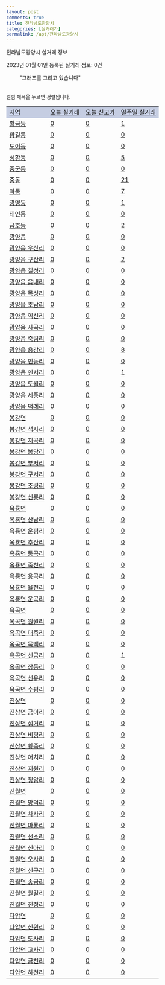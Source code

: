 ```yaml
---
layout: post
comments: true
title: 전라남도광양시
categories: [실거래가]
permalink: /apt/전라남도광양시
---
```


전라남도광양시 실거래 정보

2023년 01월 01일 등록된 실거래 정보: 0건

<!--<script async src="https://pagead2.googlesyndication.com/pagead/js/adsbygoogle.js?client=ca-pub-3485438051770037"
 crossorigin="anonymous"></script>-->

<script type="text/javascript">
  google.charts.load('current', {'packages':['corechart']});
  google.charts.setOnLoadCallback(drawChart);

  function drawChart() {
    var data = google.visualization.arrayToDataTable([['거래일', '매매', '전월세', '전매'], ['21-01', 3, 1, 0], ['21-02', 0, 13, 0], ['21-03', 0, 1, 0], ['21-04', 0, 1, 0], ['21-05', 0, 1, 0], ['21-06', 0, 1, 0], ['21-07', 0, 8, 0], ['21-08', 44, 29, 5], ['21-09', 9, 9, 1], ['21-10', 1, 1, 0], ['21-11', 10, 6, 0], ['21-12', 4, 3, 1], ['22-01', 142, 113, 4], ['22-02', 174, 341, 10], ['22-03', 218, 259, 23], ['22-04', 181, 156, 10], ['22-05', 238, 204, 12], ['22-06', 166, 171, 19], ['22-07', 187, 190, 35], ['22-08', 156, 259, 26], ['22-09', 160, 213, 26], ['22-10', 147, 160, 22], ['22-11', 130, 136, 17], ['22-12', 136, 105, 26]]);

    var options = {
      title: '최근 1년간 유형별 거래량 추이',
      legend: { position: 'bottom' }
    };

    setTimeout(function() {
        var chart = new google.visualization.LineChart(document.getElementById('columnchart_material'));
        chart.draw(data, (options));
        document.getElementById('loading').style.display = 'none';
        var dayLabel = (new Date()).getDay();
        if (dayLabel < 2) {
            sorttable.innerSortFunction.apply(document.getElementById('week'), []);
            sorttable.innerSortFunction.apply(document.getElementById('week'), []);        
        }
        else {
            sorttable.innerSortFunction.apply(document.getElementById('today'), []);
            sorttable.innerSortFunction.apply(document.getElementById('today'), []);
        }
    }, 200);

  }
</script>

<div id="loading" style="z-index:20; display: block; margin-left: 35px">"그래프를 그리고 있습니다"</div>
<div id="columnchart_material" style="width: 95%; margin-left: -35px; display: block"></div>
<!--<div style="width: 95%; margin-left: -35px; display: block">
      <script async src="https://pagead2.googlesyndication.com/pagead/js/adsbygoogle.js?client=ca-pub-3485438051770037"
          crossorigin="anonymous"></script>
      <ins class="adsbygoogle"
          style="display:block"
          data-ad-format="fluid"
          data-ad-layout-key="-fb+5w+4e-db+86"
          data-ad-client="ca-pub-3485438051770037"
          data-ad-slot="1827090281"></ins>
      <script>
          (adsbygoogle = window.adsbygoogle || []).push({});
      </script>
</div>-->
<br>

<font size='small' style='font-size: small;'>컬럼 제목을 누르면 정렬됩니다.</font>
<table class="sortable">
  <tr style='background-color: rgba(114, 132, 186,0.4);'>
    <td id="region"><a href="#">지역</a></td>
    <td id="today"><a href="#">오늘 실거래</a></td>
    <td id="today_new"><a href="#">오늘 신고가</a></td>
    <td id="week"><a href="#">일주일 실거래</a></td>
  </tr>

  
  <tr class="item">
    <td><a href="전라남도광양시황금동">황금동</a></td>
    <td><a href="전라남도광양시황금동">0</a></td>
    <td><a href="전라남도광양시황금동">0</a></td>
    <td><a href="전라남도광양시황금동">1</a></td>
  </tr>
    

  <tr class="item">
    <td><a href="전라남도광양시황길동">황길동</a></td>
    <td><a href="전라남도광양시황길동">0</a></td>
    <td><a href="전라남도광양시황길동">0</a></td>
    <td><a href="전라남도광양시황길동">0</a></td>
  </tr>
    

  <tr class="item">
    <td><a href="전라남도광양시도이동">도이동</a></td>
    <td><a href="전라남도광양시도이동">0</a></td>
    <td><a href="전라남도광양시도이동">0</a></td>
    <td><a href="전라남도광양시도이동">0</a></td>
  </tr>
    

  <tr class="item">
    <td><a href="전라남도광양시성황동">성황동</a></td>
    <td><a href="전라남도광양시성황동">0</a></td>
    <td><a href="전라남도광양시성황동">0</a></td>
    <td><a href="전라남도광양시성황동">5</a></td>
  </tr>
    

  <tr class="item">
    <td><a href="전라남도광양시중군동">중군동</a></td>
    <td><a href="전라남도광양시중군동">0</a></td>
    <td><a href="전라남도광양시중군동">0</a></td>
    <td><a href="전라남도광양시중군동">0</a></td>
  </tr>
    

  <tr class="item">
    <td><a href="전라남도광양시중동">중동</a></td>
    <td><a href="전라남도광양시중동">0</a></td>
    <td><a href="전라남도광양시중동">0</a></td>
    <td><a href="전라남도광양시중동">21</a></td>
  </tr>
    

  <tr class="item">
    <td><a href="전라남도광양시마동">마동</a></td>
    <td><a href="전라남도광양시마동">0</a></td>
    <td><a href="전라남도광양시마동">0</a></td>
    <td><a href="전라남도광양시마동">7</a></td>
  </tr>
    

  <tr class="item">
    <td><a href="전라남도광양시광영동">광영동</a></td>
    <td><a href="전라남도광양시광영동">0</a></td>
    <td><a href="전라남도광양시광영동">0</a></td>
    <td><a href="전라남도광양시광영동">1</a></td>
  </tr>
    

  <tr class="item">
    <td><a href="전라남도광양시태인동">태인동</a></td>
    <td><a href="전라남도광양시태인동">0</a></td>
    <td><a href="전라남도광양시태인동">0</a></td>
    <td><a href="전라남도광양시태인동">0</a></td>
  </tr>
    

  <tr class="item">
    <td><a href="전라남도광양시금호동">금호동</a></td>
    <td><a href="전라남도광양시금호동">0</a></td>
    <td><a href="전라남도광양시금호동">0</a></td>
    <td><a href="전라남도광양시금호동">2</a></td>
  </tr>
    

  <tr class="item">
    <td><a href="전라남도광양시광양읍">광양읍</a></td>
    <td><a href="전라남도광양시광양읍">0</a></td>
    <td><a href="전라남도광양시광양읍">0</a></td>
    <td><a href="전라남도광양시광양읍">0</a></td>
  </tr>
    

  <tr class="item">
    <td><a href="전라남도광양시광양읍우산리">광양읍 우산리</a></td>
    <td><a href="전라남도광양시광양읍우산리">0</a></td>
    <td><a href="전라남도광양시광양읍우산리">0</a></td>
    <td><a href="전라남도광양시광양읍우산리">0</a></td>
  </tr>
    

  <tr class="item">
    <td><a href="전라남도광양시광양읍구산리">광양읍 구산리</a></td>
    <td><a href="전라남도광양시광양읍구산리">0</a></td>
    <td><a href="전라남도광양시광양읍구산리">0</a></td>
    <td><a href="전라남도광양시광양읍구산리">2</a></td>
  </tr>
    

  <tr class="item">
    <td><a href="전라남도광양시광양읍칠성리">광양읍 칠성리</a></td>
    <td><a href="전라남도광양시광양읍칠성리">0</a></td>
    <td><a href="전라남도광양시광양읍칠성리">0</a></td>
    <td><a href="전라남도광양시광양읍칠성리">0</a></td>
  </tr>
    

  <tr class="item">
    <td><a href="전라남도광양시광양읍읍내리">광양읍 읍내리</a></td>
    <td><a href="전라남도광양시광양읍읍내리">0</a></td>
    <td><a href="전라남도광양시광양읍읍내리">0</a></td>
    <td><a href="전라남도광양시광양읍읍내리">0</a></td>
  </tr>
    

  <tr class="item">
    <td><a href="전라남도광양시광양읍목성리">광양읍 목성리</a></td>
    <td><a href="전라남도광양시광양읍목성리">0</a></td>
    <td><a href="전라남도광양시광양읍목성리">0</a></td>
    <td><a href="전라남도광양시광양읍목성리">0</a></td>
  </tr>
    

  <tr class="item">
    <td><a href="전라남도광양시광양읍초남리">광양읍 초남리</a></td>
    <td><a href="전라남도광양시광양읍초남리">0</a></td>
    <td><a href="전라남도광양시광양읍초남리">0</a></td>
    <td><a href="전라남도광양시광양읍초남리">0</a></td>
  </tr>
    

  <tr class="item">
    <td><a href="전라남도광양시광양읍익신리">광양읍 익신리</a></td>
    <td><a href="전라남도광양시광양읍익신리">0</a></td>
    <td><a href="전라남도광양시광양읍익신리">0</a></td>
    <td><a href="전라남도광양시광양읍익신리">0</a></td>
  </tr>
    

  <tr class="item">
    <td><a href="전라남도광양시광양읍사곡리">광양읍 사곡리</a></td>
    <td><a href="전라남도광양시광양읍사곡리">0</a></td>
    <td><a href="전라남도광양시광양읍사곡리">0</a></td>
    <td><a href="전라남도광양시광양읍사곡리">0</a></td>
  </tr>
    

  <tr class="item">
    <td><a href="전라남도광양시광양읍죽림리">광양읍 죽림리</a></td>
    <td><a href="전라남도광양시광양읍죽림리">0</a></td>
    <td><a href="전라남도광양시광양읍죽림리">0</a></td>
    <td><a href="전라남도광양시광양읍죽림리">0</a></td>
  </tr>
    

  <tr class="item">
    <td><a href="전라남도광양시광양읍용강리">광양읍 용강리</a></td>
    <td><a href="전라남도광양시광양읍용강리">0</a></td>
    <td><a href="전라남도광양시광양읍용강리">0</a></td>
    <td><a href="전라남도광양시광양읍용강리">8</a></td>
  </tr>
    

  <tr class="item">
    <td><a href="전라남도광양시광양읍인동리">광양읍 인동리</a></td>
    <td><a href="전라남도광양시광양읍인동리">0</a></td>
    <td><a href="전라남도광양시광양읍인동리">0</a></td>
    <td><a href="전라남도광양시광양읍인동리">0</a></td>
  </tr>
    

  <tr class="item">
    <td><a href="전라남도광양시광양읍인서리">광양읍 인서리</a></td>
    <td><a href="전라남도광양시광양읍인서리">0</a></td>
    <td><a href="전라남도광양시광양읍인서리">0</a></td>
    <td><a href="전라남도광양시광양읍인서리">1</a></td>
  </tr>
    

  <tr class="item">
    <td><a href="전라남도광양시광양읍도월리">광양읍 도월리</a></td>
    <td><a href="전라남도광양시광양읍도월리">0</a></td>
    <td><a href="전라남도광양시광양읍도월리">0</a></td>
    <td><a href="전라남도광양시광양읍도월리">0</a></td>
  </tr>
    

  <tr class="item">
    <td><a href="전라남도광양시광양읍세풍리">광양읍 세풍리</a></td>
    <td><a href="전라남도광양시광양읍세풍리">0</a></td>
    <td><a href="전라남도광양시광양읍세풍리">0</a></td>
    <td><a href="전라남도광양시광양읍세풍리">0</a></td>
  </tr>
    

  <tr class="item">
    <td><a href="전라남도광양시광양읍덕례리">광양읍 덕례리</a></td>
    <td><a href="전라남도광양시광양읍덕례리">0</a></td>
    <td><a href="전라남도광양시광양읍덕례리">0</a></td>
    <td><a href="전라남도광양시광양읍덕례리">0</a></td>
  </tr>
    

  <tr class="item">
    <td><a href="전라남도광양시봉강면">봉강면</a></td>
    <td><a href="전라남도광양시봉강면">0</a></td>
    <td><a href="전라남도광양시봉강면">0</a></td>
    <td><a href="전라남도광양시봉강면">0</a></td>
  </tr>
    

  <tr class="item">
    <td><a href="전라남도광양시봉강면석사리">봉강면 석사리</a></td>
    <td><a href="전라남도광양시봉강면석사리">0</a></td>
    <td><a href="전라남도광양시봉강면석사리">0</a></td>
    <td><a href="전라남도광양시봉강면석사리">0</a></td>
  </tr>
    

  <tr class="item">
    <td><a href="전라남도광양시봉강면지곡리">봉강면 지곡리</a></td>
    <td><a href="전라남도광양시봉강면지곡리">0</a></td>
    <td><a href="전라남도광양시봉강면지곡리">0</a></td>
    <td><a href="전라남도광양시봉강면지곡리">0</a></td>
  </tr>
    

  <tr class="item">
    <td><a href="전라남도광양시봉강면봉당리">봉강면 봉당리</a></td>
    <td><a href="전라남도광양시봉강면봉당리">0</a></td>
    <td><a href="전라남도광양시봉강면봉당리">0</a></td>
    <td><a href="전라남도광양시봉강면봉당리">0</a></td>
  </tr>
    

  <tr class="item">
    <td><a href="전라남도광양시봉강면부저리">봉강면 부저리</a></td>
    <td><a href="전라남도광양시봉강면부저리">0</a></td>
    <td><a href="전라남도광양시봉강면부저리">0</a></td>
    <td><a href="전라남도광양시봉강면부저리">0</a></td>
  </tr>
    

  <tr class="item">
    <td><a href="전라남도광양시봉강면구서리">봉강면 구서리</a></td>
    <td><a href="전라남도광양시봉강면구서리">0</a></td>
    <td><a href="전라남도광양시봉강면구서리">0</a></td>
    <td><a href="전라남도광양시봉강면구서리">0</a></td>
  </tr>
    

  <tr class="item">
    <td><a href="전라남도광양시봉강면조령리">봉강면 조령리</a></td>
    <td><a href="전라남도광양시봉강면조령리">0</a></td>
    <td><a href="전라남도광양시봉강면조령리">0</a></td>
    <td><a href="전라남도광양시봉강면조령리">0</a></td>
  </tr>
    

  <tr class="item">
    <td><a href="전라남도광양시봉강면신룡리">봉강면 신룡리</a></td>
    <td><a href="전라남도광양시봉강면신룡리">0</a></td>
    <td><a href="전라남도광양시봉강면신룡리">0</a></td>
    <td><a href="전라남도광양시봉강면신룡리">0</a></td>
  </tr>
    

  <tr class="item">
    <td><a href="전라남도광양시옥룡면">옥룡면</a></td>
    <td><a href="전라남도광양시옥룡면">0</a></td>
    <td><a href="전라남도광양시옥룡면">0</a></td>
    <td><a href="전라남도광양시옥룡면">0</a></td>
  </tr>
    

  <tr class="item">
    <td><a href="전라남도광양시옥룡면산남리">옥룡면 산남리</a></td>
    <td><a href="전라남도광양시옥룡면산남리">0</a></td>
    <td><a href="전라남도광양시옥룡면산남리">0</a></td>
    <td><a href="전라남도광양시옥룡면산남리">0</a></td>
  </tr>
    

  <tr class="item">
    <td><a href="전라남도광양시옥룡면운평리">옥룡면 운평리</a></td>
    <td><a href="전라남도광양시옥룡면운평리">0</a></td>
    <td><a href="전라남도광양시옥룡면운평리">0</a></td>
    <td><a href="전라남도광양시옥룡면운평리">0</a></td>
  </tr>
    

  <tr class="item">
    <td><a href="전라남도광양시옥룡면추산리">옥룡면 추산리</a></td>
    <td><a href="전라남도광양시옥룡면추산리">0</a></td>
    <td><a href="전라남도광양시옥룡면추산리">0</a></td>
    <td><a href="전라남도광양시옥룡면추산리">0</a></td>
  </tr>
    

  <tr class="item">
    <td><a href="전라남도광양시옥룡면동곡리">옥룡면 동곡리</a></td>
    <td><a href="전라남도광양시옥룡면동곡리">0</a></td>
    <td><a href="전라남도광양시옥룡면동곡리">0</a></td>
    <td><a href="전라남도광양시옥룡면동곡리">0</a></td>
  </tr>
    

  <tr class="item">
    <td><a href="전라남도광양시옥룡면죽천리">옥룡면 죽천리</a></td>
    <td><a href="전라남도광양시옥룡면죽천리">0</a></td>
    <td><a href="전라남도광양시옥룡면죽천리">0</a></td>
    <td><a href="전라남도광양시옥룡면죽천리">0</a></td>
  </tr>
    

  <tr class="item">
    <td><a href="전라남도광양시옥룡면용곡리">옥룡면 용곡리</a></td>
    <td><a href="전라남도광양시옥룡면용곡리">0</a></td>
    <td><a href="전라남도광양시옥룡면용곡리">0</a></td>
    <td><a href="전라남도광양시옥룡면용곡리">0</a></td>
  </tr>
    

  <tr class="item">
    <td><a href="전라남도광양시옥룡면율천리">옥룡면 율천리</a></td>
    <td><a href="전라남도광양시옥룡면율천리">0</a></td>
    <td><a href="전라남도광양시옥룡면율천리">0</a></td>
    <td><a href="전라남도광양시옥룡면율천리">0</a></td>
  </tr>
    

  <tr class="item">
    <td><a href="전라남도광양시옥룡면운곡리">옥룡면 운곡리</a></td>
    <td><a href="전라남도광양시옥룡면운곡리">0</a></td>
    <td><a href="전라남도광양시옥룡면운곡리">0</a></td>
    <td><a href="전라남도광양시옥룡면운곡리">0</a></td>
  </tr>
    

  <tr class="item">
    <td><a href="전라남도광양시옥곡면">옥곡면</a></td>
    <td><a href="전라남도광양시옥곡면">0</a></td>
    <td><a href="전라남도광양시옥곡면">0</a></td>
    <td><a href="전라남도광양시옥곡면">0</a></td>
  </tr>
    

  <tr class="item">
    <td><a href="전라남도광양시옥곡면원월리">옥곡면 원월리</a></td>
    <td><a href="전라남도광양시옥곡면원월리">0</a></td>
    <td><a href="전라남도광양시옥곡면원월리">0</a></td>
    <td><a href="전라남도광양시옥곡면원월리">0</a></td>
  </tr>
    

  <tr class="item">
    <td><a href="전라남도광양시옥곡면대죽리">옥곡면 대죽리</a></td>
    <td><a href="전라남도광양시옥곡면대죽리">0</a></td>
    <td><a href="전라남도광양시옥곡면대죽리">0</a></td>
    <td><a href="전라남도광양시옥곡면대죽리">0</a></td>
  </tr>
    

  <tr class="item">
    <td><a href="전라남도광양시옥곡면묵백리">옥곡면 묵백리</a></td>
    <td><a href="전라남도광양시옥곡면묵백리">0</a></td>
    <td><a href="전라남도광양시옥곡면묵백리">0</a></td>
    <td><a href="전라남도광양시옥곡면묵백리">0</a></td>
  </tr>
    

  <tr class="item">
    <td><a href="전라남도광양시옥곡면신금리">옥곡면 신금리</a></td>
    <td><a href="전라남도광양시옥곡면신금리">0</a></td>
    <td><a href="전라남도광양시옥곡면신금리">0</a></td>
    <td><a href="전라남도광양시옥곡면신금리">1</a></td>
  </tr>
    

  <tr class="item">
    <td><a href="전라남도광양시옥곡면장동리">옥곡면 장동리</a></td>
    <td><a href="전라남도광양시옥곡면장동리">0</a></td>
    <td><a href="전라남도광양시옥곡면장동리">0</a></td>
    <td><a href="전라남도광양시옥곡면장동리">0</a></td>
  </tr>
    

  <tr class="item">
    <td><a href="전라남도광양시옥곡면선유리">옥곡면 선유리</a></td>
    <td><a href="전라남도광양시옥곡면선유리">0</a></td>
    <td><a href="전라남도광양시옥곡면선유리">0</a></td>
    <td><a href="전라남도광양시옥곡면선유리">0</a></td>
  </tr>
    

  <tr class="item">
    <td><a href="전라남도광양시옥곡면수평리">옥곡면 수평리</a></td>
    <td><a href="전라남도광양시옥곡면수평리">0</a></td>
    <td><a href="전라남도광양시옥곡면수평리">0</a></td>
    <td><a href="전라남도광양시옥곡면수평리">0</a></td>
  </tr>
    

  <tr class="item">
    <td><a href="전라남도광양시진상면">진상면</a></td>
    <td><a href="전라남도광양시진상면">0</a></td>
    <td><a href="전라남도광양시진상면">0</a></td>
    <td><a href="전라남도광양시진상면">0</a></td>
  </tr>
    

  <tr class="item">
    <td><a href="전라남도광양시진상면금이리">진상면 금이리</a></td>
    <td><a href="전라남도광양시진상면금이리">0</a></td>
    <td><a href="전라남도광양시진상면금이리">0</a></td>
    <td><a href="전라남도광양시진상면금이리">0</a></td>
  </tr>
    

  <tr class="item">
    <td><a href="전라남도광양시진상면섬거리">진상면 섬거리</a></td>
    <td><a href="전라남도광양시진상면섬거리">0</a></td>
    <td><a href="전라남도광양시진상면섬거리">0</a></td>
    <td><a href="전라남도광양시진상면섬거리">0</a></td>
  </tr>
    

  <tr class="item">
    <td><a href="전라남도광양시진상면비평리">진상면 비평리</a></td>
    <td><a href="전라남도광양시진상면비평리">0</a></td>
    <td><a href="전라남도광양시진상면비평리">0</a></td>
    <td><a href="전라남도광양시진상면비평리">0</a></td>
  </tr>
    

  <tr class="item">
    <td><a href="전라남도광양시진상면황죽리">진상면 황죽리</a></td>
    <td><a href="전라남도광양시진상면황죽리">0</a></td>
    <td><a href="전라남도광양시진상면황죽리">0</a></td>
    <td><a href="전라남도광양시진상면황죽리">0</a></td>
  </tr>
    

  <tr class="item">
    <td><a href="전라남도광양시진상면어치리">진상면 어치리</a></td>
    <td><a href="전라남도광양시진상면어치리">0</a></td>
    <td><a href="전라남도광양시진상면어치리">0</a></td>
    <td><a href="전라남도광양시진상면어치리">0</a></td>
  </tr>
    

  <tr class="item">
    <td><a href="전라남도광양시진상면지원리">진상면 지원리</a></td>
    <td><a href="전라남도광양시진상면지원리">0</a></td>
    <td><a href="전라남도광양시진상면지원리">0</a></td>
    <td><a href="전라남도광양시진상면지원리">0</a></td>
  </tr>
    

  <tr class="item">
    <td><a href="전라남도광양시진상면청암리">진상면 청암리</a></td>
    <td><a href="전라남도광양시진상면청암리">0</a></td>
    <td><a href="전라남도광양시진상면청암리">0</a></td>
    <td><a href="전라남도광양시진상면청암리">0</a></td>
  </tr>
    

  <tr class="item">
    <td><a href="전라남도광양시진월면">진월면</a></td>
    <td><a href="전라남도광양시진월면">0</a></td>
    <td><a href="전라남도광양시진월면">0</a></td>
    <td><a href="전라남도광양시진월면">0</a></td>
  </tr>
    

  <tr class="item">
    <td><a href="전라남도광양시진월면망덕리">진월면 망덕리</a></td>
    <td><a href="전라남도광양시진월면망덕리">0</a></td>
    <td><a href="전라남도광양시진월면망덕리">0</a></td>
    <td><a href="전라남도광양시진월면망덕리">0</a></td>
  </tr>
    

  <tr class="item">
    <td><a href="전라남도광양시진월면차사리">진월면 차사리</a></td>
    <td><a href="전라남도광양시진월면차사리">0</a></td>
    <td><a href="전라남도광양시진월면차사리">0</a></td>
    <td><a href="전라남도광양시진월면차사리">0</a></td>
  </tr>
    

  <tr class="item">
    <td><a href="전라남도광양시진월면마룡리">진월면 마룡리</a></td>
    <td><a href="전라남도광양시진월면마룡리">0</a></td>
    <td><a href="전라남도광양시진월면마룡리">0</a></td>
    <td><a href="전라남도광양시진월면마룡리">0</a></td>
  </tr>
    

  <tr class="item">
    <td><a href="전라남도광양시진월면선소리">진월면 선소리</a></td>
    <td><a href="전라남도광양시진월면선소리">0</a></td>
    <td><a href="전라남도광양시진월면선소리">0</a></td>
    <td><a href="전라남도광양시진월면선소리">0</a></td>
  </tr>
    

  <tr class="item">
    <td><a href="전라남도광양시진월면신아리">진월면 신아리</a></td>
    <td><a href="전라남도광양시진월면신아리">0</a></td>
    <td><a href="전라남도광양시진월면신아리">0</a></td>
    <td><a href="전라남도광양시진월면신아리">0</a></td>
  </tr>
    

  <tr class="item">
    <td><a href="전라남도광양시진월면오사리">진월면 오사리</a></td>
    <td><a href="전라남도광양시진월면오사리">0</a></td>
    <td><a href="전라남도광양시진월면오사리">0</a></td>
    <td><a href="전라남도광양시진월면오사리">0</a></td>
  </tr>
    

  <tr class="item">
    <td><a href="전라남도광양시진월면신구리">진월면 신구리</a></td>
    <td><a href="전라남도광양시진월면신구리">0</a></td>
    <td><a href="전라남도광양시진월면신구리">0</a></td>
    <td><a href="전라남도광양시진월면신구리">0</a></td>
  </tr>
    

  <tr class="item">
    <td><a href="전라남도광양시진월면송금리">진월면 송금리</a></td>
    <td><a href="전라남도광양시진월면송금리">0</a></td>
    <td><a href="전라남도광양시진월면송금리">0</a></td>
    <td><a href="전라남도광양시진월면송금리">0</a></td>
  </tr>
    

  <tr class="item">
    <td><a href="전라남도광양시진월면월길리">진월면 월길리</a></td>
    <td><a href="전라남도광양시진월면월길리">0</a></td>
    <td><a href="전라남도광양시진월면월길리">0</a></td>
    <td><a href="전라남도광양시진월면월길리">0</a></td>
  </tr>
    

  <tr class="item">
    <td><a href="전라남도광양시진월면진정리">진월면 진정리</a></td>
    <td><a href="전라남도광양시진월면진정리">0</a></td>
    <td><a href="전라남도광양시진월면진정리">0</a></td>
    <td><a href="전라남도광양시진월면진정리">0</a></td>
  </tr>
    

  <tr class="item">
    <td><a href="전라남도광양시다압면">다압면</a></td>
    <td><a href="전라남도광양시다압면">0</a></td>
    <td><a href="전라남도광양시다압면">0</a></td>
    <td><a href="전라남도광양시다압면">0</a></td>
  </tr>
    

  <tr class="item">
    <td><a href="전라남도광양시다압면신원리">다압면 신원리</a></td>
    <td><a href="전라남도광양시다압면신원리">0</a></td>
    <td><a href="전라남도광양시다압면신원리">0</a></td>
    <td><a href="전라남도광양시다압면신원리">0</a></td>
  </tr>
    

  <tr class="item">
    <td><a href="전라남도광양시다압면도사리">다압면 도사리</a></td>
    <td><a href="전라남도광양시다압면도사리">0</a></td>
    <td><a href="전라남도광양시다압면도사리">0</a></td>
    <td><a href="전라남도광양시다압면도사리">0</a></td>
  </tr>
    

  <tr class="item">
    <td><a href="전라남도광양시다압면고사리">다압면 고사리</a></td>
    <td><a href="전라남도광양시다압면고사리">0</a></td>
    <td><a href="전라남도광양시다압면고사리">0</a></td>
    <td><a href="전라남도광양시다압면고사리">0</a></td>
  </tr>
    

  <tr class="item">
    <td><a href="전라남도광양시다압면금천리">다압면 금천리</a></td>
    <td><a href="전라남도광양시다압면금천리">0</a></td>
    <td><a href="전라남도광양시다압면금천리">0</a></td>
    <td><a href="전라남도광양시다압면금천리">0</a></td>
  </tr>
    

  <tr class="item">
    <td><a href="전라남도광양시다압면하천리">다압면 하천리</a></td>
    <td><a href="전라남도광양시다압면하천리">0</a></td>
    <td><a href="전라남도광양시다압면하천리">0</a></td>
    <td><a href="전라남도광양시다압면하천리">0</a></td>
  </tr>
    


</table>


    